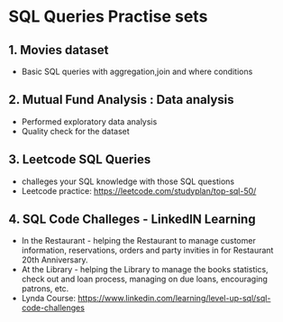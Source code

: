 # SQL Queries Practise sets

## 1. Movies dataset 

- Basic SQL queries with aggregation,join and where conditions


## 2. Mutual Fund Analysis : Data analysis

- Performed exploratory data analysis
- Quality check for the dataset

## 3. Leetcode SQL Queries

- challeges your SQL knowledge with those SQL questions
- Leetcode practice: https://leetcode.com/studyplan/top-sql-50/

## 4. SQL Code Challeges - LinkedIN Learning

- In the Restaurant - helping the Restaurant to manage customer information, reservations, orders and party invities in for Restaurant 20th Anniversary.
- At the Library - helping the Library to manage the books statistics, check out and loan process, managing on due loans, encouraging patrons, etc.
- Lynda Course: https://www.linkedin.com/learning/level-up-sql/sql-code-challenges
           


